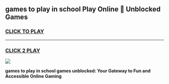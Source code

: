 
## games to play in school Play Online 👋 Unblocked Games
<h3>
<a href="https://news.freeplayer.one?title=games_to_play_in_school&ref=17GH">CLICK TO PLAY</a></h3>
<hr>

<h3>
<a href="https://news.freeplayer.one?title=games_to_play_in_school&ref=17GH">CLICK 2 PLAY</a>
  
</h3>

<a href="https://news.freeplayer.one?title=games_to_play_in_school&ref=17GH/"><img src="https://clearcache.store/games.png"></a>


**games to play in school games unblocked: Your Gateway to Fun and Accessible Online Gaming**
